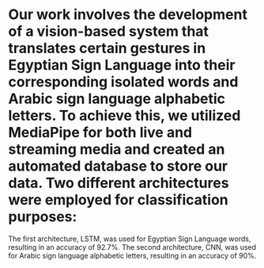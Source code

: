 # Our work involves the development of a vision-based system that translates certain gestures in Egyptian Sign Language into their corresponding isolated words and Arabic sign language alphabetic letters. To achieve this, we utilized MediaPipe for both live and streaming media and created an automated database to store our data. Two different architectures were employed for classification purposes:	
The first architecture, LSTM, was used for Egyptian Sign Language words, resulting in an accuracy of 92.7%. 
The second architecture, CNN, was used for Arabic sign language alphabetic letters, resulting in an accuracy of 90%.
